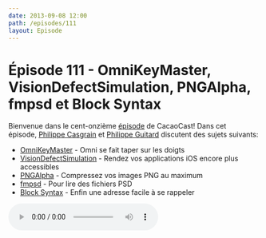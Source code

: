 ```yaml
---
date: 2013-09-08 12:00
path: /episodes/111
layout: Episode
---
```

# Épisode 111 - OmniKeyMaster, VisionDefectSimulation, PNGAlpha, fmpsd et Block Syntax
<p>Bienvenue dans le cent-onzième <a href="https://archive.org/download/cacaocast/cacaocast_111.mp3" title="CacaoCast Episode 111">épisode</a> de CacaoCast! Dans cet épisode, <a href="http://www.twitter.com/philippec" title="Philippe Casgrain sur Twitter">Philippe Casgrain</a> et <a href="http://www.twitter.com/philippeguitard" title="Philippe Guitard sur Twitter">Philippe Guitard</a> discutent des sujets suivants:</p>
<ul><li><a href="http://www.omnigroup.com/blog/entry/update-no-upgrade-pricing-for-mac-app-store-purchases" title="OmniKeyMaster">OmniKeyMaster</a> - Omni se fait taper sur les doigts</li>
<li><a href="https://github.com/chockenberry/VisionDefectSimulation" title="VisionDefectSimulation">VisionDefectSimulation</a> - Rendez vos applications iOS encore plus accessibles</li>
<li><a href="http://pngmini.com" title="PNGAlpha">PNGAlpha</a> - Compressez vos images PNG au maximum</li>
<li><a href="https://github.com/ccgus/fmpsd" title="fmpsd">fmpsd</a> - Pour lire des fichiers PSD</li>
<li><a href="http://fuckingblocksyntax.com" title="Block Syntax">Block Syntax</a> - Enfin une adresse facile à se rappeler</li>
</ul>
<p><audio controls><source src="https://archive.org/download/cacaocast/cacaocast_111.mp3" type="audio/mpeg"><source src="https://archive.org/download/cacaocast/cacaocast_111.mp3" type="audio/mp4">Votre navigateur ne supporte pas l'élément audio / Your browser does not support the audio element.</audio></p>
